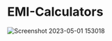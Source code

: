# EMI-Calculators

![Screenshot 2023-05-01 153018](https://user-images.githubusercontent.com/120078156/235700373-05392e84-522f-4409-9271-1da30a62ae5c.png)
